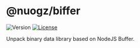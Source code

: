 # @nuogz/biffer
![Version](https://img.shields.io/github/package-json/v/nuogz/biffer?style=flat-square)
[![License](https://img.shields.io/github/license/nuogz/biffer?style=flat-square)](https://www.gnu.org/licenses/lgpl-3.0-standalone.html)

Unpack binary data library based on NodeJS Buffer.
